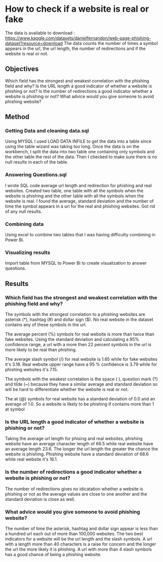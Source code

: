 # How to check if a website is real or fake

The data is available to download : https://www.kaggle.com/datasets/danielfernandon/web-page-phishing-dataset?resource=download
The data counts the number of times a symbol appears in the url, the url length, the number of redirections and if the website is real or not.

## Objectives 
Which field has the strongest and weakest correlation with the phishing field and why?
Is the URL length a good indicator of whether a website is phishing or not?
Is the number of redirections a good indicator whether a website is phishing or not?
What advice would you give someone to avoid phishing website?

## Method

### Getting Data and cleaning data.sql
Using MYSQL I used LOAD DATA INFILE to get the data into a table since using the table wizard was taking too long. Once the data is on the workbench, I
split the data into two table one containing only symbols and the other table the rest of the data. Then I checked to make sure there is no null results in each of the table. 

### Answering Questions.sql

I wrote SQL code average url length and redirection for phishing and real websites.
Created two table, one table with all the symbols when the website is phishing and the other table with all the symbols when the website is real.
I found the average, standard deviation and the number of time the symbol appears in a url for the real and phishing websites.
Got rid of any null results.

### Combining data

Using excel to combine two tables that I was having difficulty combining in Power Bi.

### Visualizing results 

Import table from MYSQL to Power Bi to create visualization to answer questions.

## Results

### Which field has the strongest and weakest correlation with the phishing field and why?

The symbols with the strongest correlation to a phishing websites are asterisk (*), hashtag (#) and dollar sign ($). No real website in the dataset contains any of these symbols in the url. 

The average percent (%) symbols for real website is more than twice than fake websites. Using the standard deviation and calculating a 95% confidence range, a url with a more then 22 percent symbols in the url is more likely to be real than phishing.

The average slash symbol (/) for real website is 1.65 while for fake websites it's 3.18. Real website upper range have a 95 % confidence is 3.79 while for phishing websites it's 7.15. 

The symbols with the weakest correlation is the space ( ), question mark (?) and tilde (~) because they have a similar average and standard deviation so will be hard to differentiate whether the website is real or not.

The at (@) symbols for real website has a standard deviation of 0.0 and an average of 1.0. So a website is likely to be phishing if contains more than 1 at symbol

### Is the URL length a good indicator of whether a website is phishing or not?
Taking the average url length for phising and real websites, phishing website have an average character length of 66.5 while real website have an average length 23.6. The longer the url length the greater the chance the website is phishing. Phishing website have a standard deviation of 68.6 while real website it's 16.1.

### Is the number of redirections a good indicator whether a website is phishing or not?
The number of redirections gives no idicatation whether a website is phishing or not as the average values are close to one another and the standard deviation is close as well.

### What advice would you give someone to avoid phishing website?

The number of time the asterisk, hashtag and dollar sign appear is less than a hundred url each out of more than 100,000 websites. The two best indicators for a website will be the url length and the slash symbols. A url with a length more than 40 characters is a raise for concern and the longer the url the more likely it is phishing. A url with more than 4 slash symbols has a good chance of being a phishing website.


